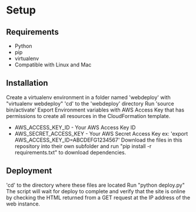 # Setup
## Requirements
- Python
- pip
- virtualenv
- Compatible with Linux and Mac

## Installation
Create a virtualenv environment in a folder named 'webdeploy' with "virtualenv webdeploy"
'cd' to the 'webdeploy' directory
Run 'source bin/activate'
Export Environment variables with AWS Access Key that has permissions to create all resources in the CloudFormation template.
- AWS_ACCESS_KEY_ID - Your AWS Access Key ID
- AWS_SECRET_ACCESS_KEY - Your AWS Secret Access Key
ex: 'export AWS_ACCESS_KEY_ID=ABCDEFG1234567'
Download the files in this repository into their own subfolder and run "pip install -r requirements.txt" to download dependencies.

## Deployment
'cd' to the directory where these files are located
Run "python deploy.py"
The script will wait for deploy to complete and verify that the site is online by checking the HTML returned from a GET request at the IP address of the web instance.
